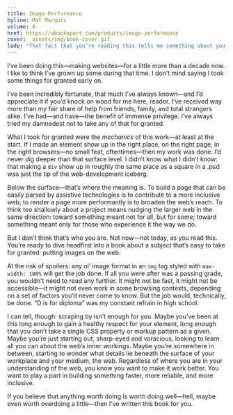```yaml
---
title: Image Performance
byline: Mat Marquis
volume: 8
href: https://abookapart.com/products/image-performance
cover: _assets/img/book-cover.gif
lede: "That fact that you’re reading this tells me something about you. It tells me that you’re different from the way I once was."
---
```


I’ve been doing this—making websites—for a little more than a decade now. I like to think I’ve grown up some during that time. I don’t mind saying I took some things for granted early on.

I’ve been incredibly fortunate, that much I’ve always known—and I’d appreciate it if you’d knock on wood for me here, reader. I’ve received way more than my fair share of help from friends, family, and total strangers alike. I’ve had—and have—the benefit of immense privilege. I’ve always tried my damnedest not to take any of that for granted.

What I took for granted were the _mechanics_ of this work—at least at the start. If I made an element show up in the right place, on the right page, in the right browsers—no small feat, oftentimes—then my work was done. I’d never dig deeper than that surface level. I didn’t know what I didn’t know: that making a `div` show up in roughly the same place as a square in a .psd was just the tip of the web-development iceberg.

Below the surface—that’s where the meaning is. To build a page that can be easily parsed by assistive technologies is to contribute to a more inclusive web; to render a page more performantly is to broaden the web’s reach. To think too shallowly about a project means nudging the larger web in the same direction: toward something meant not for all, but for some; toward something meant only for those who experience it the way we do.

But I don’t think that’s who you are. Not now—not today, as you read this. You’re ready to dive headfirst into a book about a subject that’s easy to take for granted: putting images on the web.

At the risk of spoilers: any ol’ image format in an `img` tag styled with `max-width: 100%` will get the job done. If all you were after was a passing grade, you wouldn’t need to read any further. It might not be fast, it might not be accessible—it might not even work in some browsing contexts, depending on a set of factors you’d never come to know. But the job would, technically, be done. “D is for diploma” was my constant refrain in high school.

I can tell, though: scraping by isn’t enough for you. Maybe you’ve been at this long enough to gain a healthy respect for your element, long enough that you don’t take a single CSS property or markup pattern as a given. Maybe you’re just starting out, sharp-eyed and voracious, looking to learn all you can about the web’s inner workings. Maybe you’re somewhere in between, starting to wonder what details lie beneath the surface of your workplace and your medium, the web.
Regardless of where you are in your understanding of the web, you know you want to make it work better. You want to play a part in building something faster, more reliable, and more inclusive.

If you believe that anything worth doing is worth doing well—hell, maybe even worth overdoing a little—then I’ve written this book for you.
